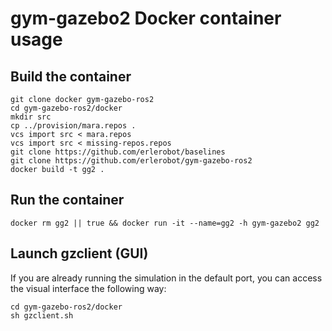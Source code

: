 # gym-gazebo2 Docker container usage

## Build the container

```shell
git clone docker gym-gazebo-ros2
cd gym-gazebo-ros2/docker
mkdir src
cp ../provision/mara.repos .
vcs import src < mara.repos
vcs import src < missing-repos.repos
git clone https://github.com/erlerobot/baselines
git clone https://github.com/erlerobot/gym-gazebo-ros2
docker build -t gg2 .
```

## Run the container

```shell
docker rm gg2 || true && docker run -it --name=gg2 -h gym-gazebo2 gg2
```

## Launch gzclient (GUI)
If you are already running the simulation in the default port, you can access the visual interface the following way:
```shell
cd gym-gazebo-ros2/docker
sh gzclient.sh
```
